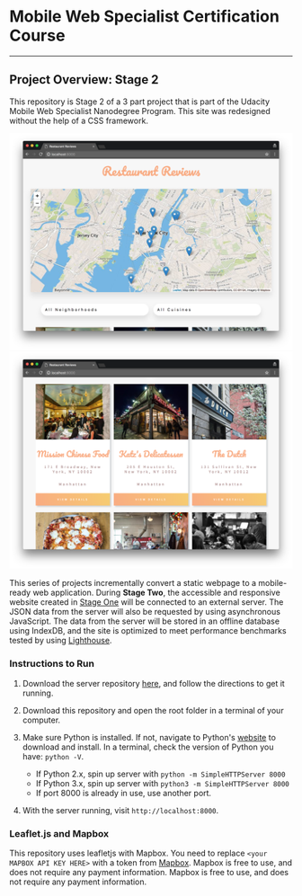 # Mobile Web Specialist Certification Course
---

## Project Overview: Stage 2
This repository is Stage 2 of a 3 part project that is part of the Udacity Mobile Web Specialist Nanodegree Program. This site was redesigned without the help of a CSS framework. 

![Screenshot](screenshot1.png)
![Screenshot](screenshot2.png)

This series of projects incrementally convert a static webpage to a mobile-ready web application. During **Stage Two**, the  accessible and responsive website created in [Stage One](https://github.com/avaldemoro/MWS_RestaurantReviews_Stage1) will be connected to an external server. The JSON data from the server will also be requested by using asynchronous JavaScript. The data from the server will be stored in an offline database using IndexDB, and the site is optimized to meet performance benchmarks tested by using [Lighthouse](https://developers.google.com/web/tools/lighthouse/). 

### Instructions to Run

1. Download the server repository [here](https://github.com/udacity/mws-restaurant-stage-2), and follow the directions to get it running. 

2. Download this repository and open the root folder in a terminal of your computer.

3. Make sure Python is installed. If not, navigate to Python's [website](https://www.python.org/) to download and install. In a terminal, check the version of Python you have: `python -V`. 
    - If Python 2.x, spin up server with `python -m SimpleHTTPServer 8000`
    - If Python 3.x, spin up server with `python3 -m SimpleHTTPServer 8000`
    - If port 8000 is already in use, use another port. 
    
4. With the server running, visit `http://localhost:8000`.

### Leaflet.js and Mapbox
This repository uses leafletjs with Mapbox. You need to replace `<your MAPBOX API KEY HERE>` with a token from [Mapbox](https://www.mapbox.com/). Mapbox is free to use, and does not require any payment information.  Mapbox is free to use, and does not require any payment information.
